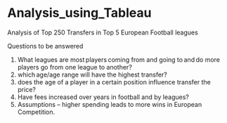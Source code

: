 # Analysis_using_Tableau
Analysis of Top 250 Transfers in Top 5 European Football leagues

Questions to be answered
1.	What leagues are most players coming from and going to and do more players go from one league to another?
2.	which age/age range will have the highest transfer? 
3.	does the age of a player in a certain position influence transfer the price?
4.	Have fees increased over years in football and by leagues?
5.	Assumptions – higher spending leads to more wins in European Competition.
